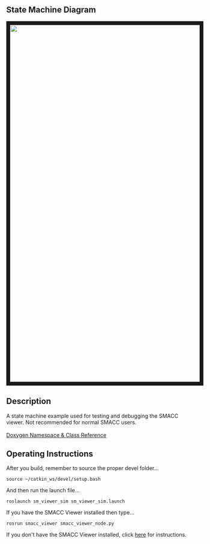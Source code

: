   <h2>State Machine Diagram</h2>
 <img src="https://github.com/robosoft-ai/SMACC/blob/master/smacc_sm_reference_library/sm_viewer_sim/docs/smacc_state_machine_20200222-181448.dot.svg" width="950" align="center" border="10"/>


<h2>Description</h2> A state machine example used for testing and debugging the SMACC viewer. Not recommended for normal SMACC users.<br></br>
<a href="https://robosoft-ai.github.io/smacc_doxygen/master/html/namespacesm__viewer__sim.html">Doxygen Namespace & Class Reference</a>

<h2>Operating Instructions</h2>
After you build, remember to source the proper devel folder...

```
source ~/catkin_ws/devel/setup.bash
```

And then run the launch file...

```
roslaunch sm_viewer_sim sm_viewer_sim.launch

```
If you have the SMACC Viewer installed then type...

```
rosrun smacc_viewer smacc_viewer_node.py
```

If you don't have the SMACC Viewer installed, click <a href="http://smacc.ninja/smacc-viewer/">here</a> for instructions.
